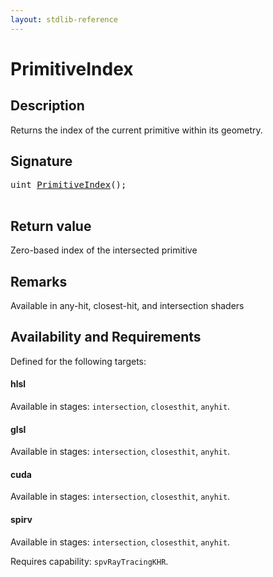 ```yaml
---
layout: stdlib-reference
---
```


# PrimitiveIndex

## Description

Returns the index of the current primitive within its geometry.



## Signature 

<pre>
<span class="code_keyword">uint</span> <a href="primitiveindex-09.html">PrimitiveIndex</a>();

</pre>

## Return value
Zero-based index of the intersected primitive

## Remarks
Available in any-hit, closest-hit, and intersection shaders


## Availability and Requirements

Defined for the following targets:

#### hlsl
Available in stages: `intersection`, `closesthit`, `anyhit`.

#### glsl
Available in stages: `intersection`, `closesthit`, `anyhit`.

#### cuda
Available in stages: `intersection`, `closesthit`, `anyhit`.

#### spirv
Available in stages: `intersection`, `closesthit`, `anyhit`.

Requires capability: `spvRayTracingKHR`.


